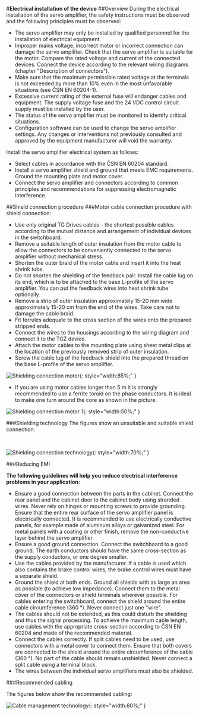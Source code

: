 #**Electrical installation of the device**
##Overview
During the electrical installation of the servo amplifier, the safety instructions must be observed and the following principles must be observed:

- The servo amplifier may only be installed by qualified personnel for the installation of electrical equipment.
- Improper mains voltage, incorrect motor or incorrect connection can damage the servo amplifier. Check that the servo amplifier is suitable for the motor. Compare the rated voltage and current of the connected devices. Connect the device according to the relevant wiring diagrams (chapter "Description of connectors").
- Make sure that the maximum permissible rated voltage at the terminals is not exceeded by more than 10% even in the most unfavorable situations (see ČSN EN 60204-1).
- Excessive current rating of the external fuse will endanger cables and equipment. The supply voltage fuse and the 24 VDC control circuit supply must be installed by the user.
- The status of the servo amplifier must be monitored to identify critical situations.
- Configuration software can be used to change the servo amplifier settings. Any changes or interventions not previously consulted and approved by the equipment manufacturer will void the warranty.

Install the servo amplifier electrical system as follows:

- Select cables in accordance with the ČSN EN 60204 standard.
- Install a servo amplifier shield and ground that meets EMC requirements. Ground the mounting plate and motor cover.
- Connect the servo amplifier and connectors according to common principles and recommendations for suppressing electromagnetic interference.

##Shield connection procedure
###Motor cable connection procedure with shield connection:

- Use only original TG Drives cables - the shortest possible cables according to the mutual distance and arrangement of individual devices in the switchboard.
- Remove a suitable length of outer insulation from the motor cable to allow the connectors to be conveniently connected to the servo amplifier without mechanical stress.
- Shorten the outer braid of the motor cable and insert it into the heat shrink tube.
- Do not shorten the shielding of the feedback pair.
  Install the cable lug on its end, which is to be attached to the base L-profile of the servo amplifier.
  You can put the feedback wires into heat shrink tube optionally.
- Remove a strip of outer insulation approximately 15-20 mm wide approximately 15-20 cm from the end of the wires.
  Take care not to damage the cable braid.
- Fit ferrules adequate to the cross section of the wires onto the prepared stripped ends.
- Connect the wires to the housings according to the wiring diagram and connect it to the TGZ device.
- Attach the motor cables to the mounting plate using sheet metal clips at the location of the previously removed strip of outer insulation.
- Screw the cable lug of the feedback shield into the prepared thread on the base L-profile of the servo amplifier.

![Shielding connection motor](../../../../source/img/TGZ-S-48-50_100_shielding1.webp){: style="width:85%;" }

- If you are using motor cables longer than 5 m it is strongly recommended to use a ferrite toroid on the phase conductors.
  It is ideal to make one turn around the core as shown in the picture.

![Shielding connection motor 1](../../../../source/img/TGZ-D-320-10_15_shielding4.webp){: style="width:50%;" }

###Shielding technology
The figures show an unsuitable and suitable shield connection:

<br>

![Shielding connection technology](../../../../source/img/cableShielding4.en.png){: style="width:70%;" }

###Reducing EMI

**The following guidelines will help you reduce electrical interference problems in your application:**

- Ensure a good connection between the parts in the cabinet. Connect the rear panel and the cabinet door to the cabinet body using stranded wires. Never rely on hinges or mounting screws to provide grounding. Ensure that the entire rear surface of the servo amplifier panel is electrically connected. It is recommended to use electrically conductive panels, for example made of aluminum alloys or galvanized steel. For metal panels with a coating or other finish, remove the non-conductive layer behind the servo amplifier.
- Ensure a good ground connection. Connect the switchboard to a good ground. The earth conductors should have the same cross-section as the supply conductors, or one degree smaller.
- Use the cables provided by the manufacturer. If a cable is used which also contains the brake control wires, the brake control wires must have a separate shield.
- Ground the shield at both ends. Ground all shields with as large an area as possible (to achieve low impedance). Connect them to the metal cover of the connectors or shield terminals wherever possible. For cables entering the switchboard, connect the shield around the entire cable circumference (360 °). Never connect just one "wire".
- The cables should not be extended, as this could disturb the shielding and thus the signal processing. To achieve the maximum cable length, use cables with the appropriate cross-section according to ČSN EN 60204 and made of the recommended material.
- Connect the cables correctly. If split cables need to be used, use connectors with a metal cover to connect them. Ensure that both covers are connected to the shield around the entire circumference of the cable (360 °). No part of the cable should remain unshielded. Never connect a split cable using a terminal block.
- The wires between the individual servo amplifiers must also be shielded.

###Recommended cabling

The figures below show the recommended cabling:

![Cable management technology](../../../../source/img/cableMan.en.png){: style="width:80%;" }